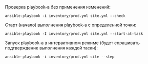 Проверка playbook-а без применения изменений:

`ansible-playbook -i inventory/prod.yml site.yml --check`

Старт (начало) выполнения playbook-а с определенной точки:

`ansible-playbook -I inventory/prod.yml site.yml --start-at-task`

Запуск playbook-а в интерактивном режиме (будет спрашивать подтверждение выполнения каждой таски):

`ansible-playbook -i inventory/prod.yml site --step`

